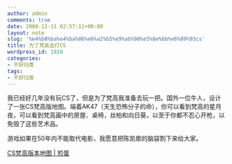 ```yaml
---
author: admin
comments: true
date: 2008-12-11 02:57:11+00:00
layout: note
slug: '%e4%b8%ba%e4%ba%86%e6%a2%b5%e9%ab%98%e5%8e%bb%e6%89%93cs'
title: 为了梵高去打CS
wordpress_id: 1810
categories:
- 不好归类
tags:
- 不好归类
---
```


我已经好几年没有玩CS了，但是为了梵高我准备去玩一把。国外一位牛人，设计了一张CS梵高版地图。端着AK47（天生恐怖分子的命），你可以看到梵高的星月夜，可以看到梵高画中的房屋、桌椅，丝柏和向日葵，以至于你都不忍心开枪，以免毁了这些艺术品。  
  
游戏如果在50年内不能取代电影，我愿意把陈凯歌的脑袋割下来给大家。  
  




[CS梵高版本地图 | 煎蛋](http://jandan.net/2008/12/04/counterstrike-art.html)  


<blockquote></blockquote>
